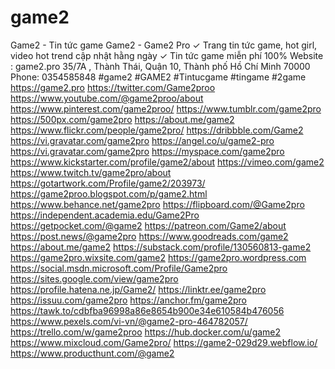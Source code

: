 # game2
Game2 - Tin tức game
Game2 - Game2 Pro 
✓ Trang tin tức game, hot girl, video hot trend cập nhật hằng ngày
✓ Tin tức game miễn phí 100%
Website : game2.pro
35/7A , Thành Thái, Quận 10, Thành phố Hồ Chí Minh 70000
Phone: 0354585848
#game2 #GAME2 #Tintucgame #tingame #2game
https://game2.pro
https://twitter.com/Game2proo
https://www.youtube.com/@game2proo/about
https://www.pinterest.com/game2proo/
https://www.tumblr.com/game2pro
https://500px.com/game2pro
https://about.me/game2
https://www.flickr.com/people/game2pro/
https://dribbble.com/Game2
https://vi.gravatar.com/game2pro
https://angel.co/u/game2-pro
https://vi.gravatar.com/game2pro
https://myspace.com/game2pro
https://www.kickstarter.com/profile/game2/about
https://vimeo.com/game2
https://www.twitch.tv/game2pro/about
https://gotartwork.com/Profile/game2/203973/
https://game2proo.blogspot.com/p/game2.html
https://www.behance.net/game2pro
https://flipboard.com/@Game2pro
https://independent.academia.edu/Game2Pro
https://getpocket.com/@game2
https://patreon.com/Game2/about
https://post.news/@game2pro
https://www.goodreads.com/game2
https://about.me/game2
https://substack.com/profile/130560813-game2
https://game2pro.wixsite.com/game2
https://game2pro.wordpress.com
https://social.msdn.microsoft.com/Profile/Game2pro
https://sites.google.com/view/game2pro
https://profile.hatena.ne.jp/Game2/
https://linktr.ee/game2pro
https://issuu.com/game2pro
https://anchor.fm/game2pro
https://tawk.to/cdbfba96998a86e8654b900e34e610584b476056
https://www.pexels.com/vi-vn/@game2-pro-464782057/
https://trello.com/w/game2proo
https://hub.docker.com/u/game2
https://www.mixcloud.com/Game2pro/
https://game2-029d29.webflow.io/
https://www.producthunt.com/@game2
